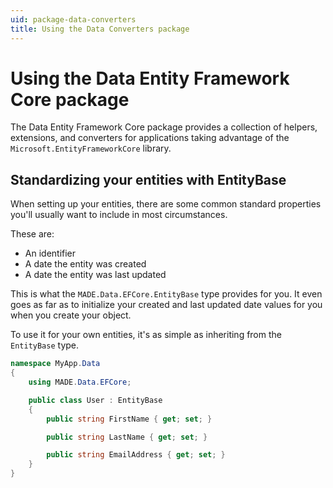 ```yaml
---
uid: package-data-converters
title: Using the Data Converters package
---
```


# Using the Data Entity Framework Core package

The Data Entity Framework Core package provides a collection of helpers, extensions, and converters for applications taking advantage of the `Microsoft.EntityFrameworkCore` library.

## Standardizing your entities with EntityBase

When setting up your entities, there are some common standard properties you'll usually want to include in most circumstances.

These are:

- An identifier
- A date the entity was created
- A date the entity was last updated

This is what the `MADE.Data.EFCore.EntityBase` type provides for you. It even goes as far as to initialize your created and last updated date values for you when you create your object.

To use it for your own entities, it's as simple as inheriting from the `EntityBase` type.

```csharp
namespace MyApp.Data
{
    using MADE.Data.EFCore;

    public class User : EntityBase
    {
        public string FirstName { get; set; }

        public string LastName { get; set; }

        public string EmailAddress { get; set; }
    }
}
```
